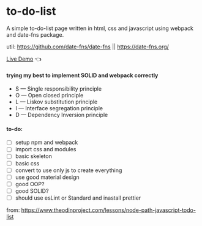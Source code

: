 # to-do-list
A simple to-do-list page written in html, css and javascript using webpack and date-fns package.

util: https://github.com/date-fns/date-fns || https://date-fns.org/

[Live Demo](https://chicco4.github.io/to-do-list/) :point_left:

#### trying my best to implement SOLID and webpack correctly

* S — Single responsibility principle
* O — Open closed principle
* L — Liskov substitution principle
* I — Interface segregation principle
* D — Dependency Inversion principle

#### to-do:
- [ ] setup npm and webpack
- [ ] import css and modules
- [ ] basic skeleton
- [ ] basic css
- [ ] convert to use only js to create everything
- [ ] use good material design 
- [ ] good OOP?
- [ ] good SOLID?
- [ ] should use esLint or Standard and inastall prettier

from:
https://www.theodinproject.com/lessons/node-path-javascript-todo-list
